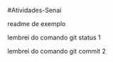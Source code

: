 #Atividades-Senai

readme de exemplo

lembrei do comando git status 1


lembrei do comando git commit 2
